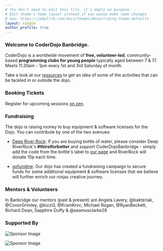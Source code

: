 ```yaml
---
# You don't need to edit this file, it's empty on purpose.
# Edit theme's home layout instead if you wanna make some changes
# See: https://jekyllrb.com/docs/themes/#overriding-theme-defaults
layout: single
author_profile: true
---
```

### Welcome to CoderDojo Banbridge.

CoderDojo is a worldwide movement of **free, volunteer-led**, community-based **programming clubs for young people** typically aged between 7 & 17. Meets 11.30am - 1pm every 1st and 3rd Saturday of month. 

Take a look at our [resources](resources/index.md) to get an idea of some of the activities that can be tackled in or outside the dojo.

### Booking Tickets

Register for upcoming sessions [on zen](https://tinyurl.com/coderdojo-banbridge-booking).

### Fundraising

The dojo is raising money to buy equipment & software licenses for the Dojo. You can contribute by one of the two avenues:

* [Deep River Rock](https://deepriverrock.ie/thirstforbetter/coderdojo-banbridge): If you are buying bottle of water, please consider Deep RiverRock's **#thirstforbetter** and support CoderDojoBanbridge - simply add the code from the bottle's label to [our page](https://deepriverrock.ie/thirstforbetter/coderdojo-banbridge) and RiverRock will donate 10p each time.

* [gofundme](https://www.gofundme.com/coderdojo-banbridge): Our dojo has created a fundraising campaign to secure funds for some additional equipment & software licenses that we believe will further enrich our ninjas creative journey.

### Mentors & Volunteers

In Banbridge our mentors (past & present) are Angela Lavery, @bakteriak, @ConorGrimley, @kizzi3, @KramKroc, Michael Rogan, @RyanBeckett, Richard Dean, Sapphire Duffy & @seamusclarke28 

### Supported By

![Sponsor Image](http://bdelonline.com/wp-content/uploads/2016/10/logo.png)

![Sponsor Image](https://www.armaghbanbridgecraigavon.gov.uk/wp-content/uploads/2017/01/Armagh-Banbridge-Craigavon-Council-Logo.jpg)
